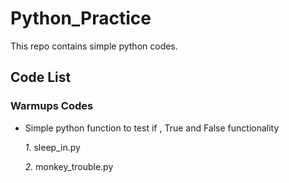 # Python_Practice
This repo contains simple python codes.

## Code List

### Warmups Codes

 * Simple python function to test if , True and False functionality
    
    _1._  sleep_in.py
    
    _2._  monkey_trouble.py
